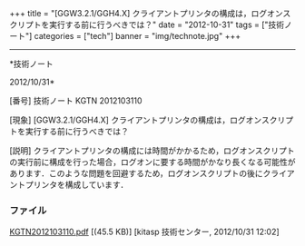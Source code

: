 ﻿+++
title = "[GGW3.2.1/GGH4.X] クライアントプリンタの構成は，ログオンスクリプトを実行する前に行うべきでは？"
date = "2012-10-31"
tags = ["技術ノート"]
categories = ["tech"]
banner = "img/technote.jpg"
+++

-----------------------------------------------------------------------------------------------------------------------------

*技術ノート

2012/10/31*


[番号]
技術ノート KGTN 2012103110

[現象]
[GGW3.2.1/GGH4.X]
クライアントプリンタの構成は，ログオンスクリプトを実行する前に行うべきでは？

[説明]
クライアントプリンタの構成には時間がかかるため，ログオンスクリプトの実行前に構成を行った場合，ログオンに要する時間がかなり長くなる可能性があります．このような問題を回避するため，ログオンスクリプトの後にクライアントプリンタを構成しています．


### ファイル

 
 


[KGTN2012103110.pdf](http://techreport.kitasp.net/attachments/download/1074/KGTN2012103110.pdf)
 [(45.5 KB)] [kitasp 技術センター, 2012/10/31
12:02]


 


 

